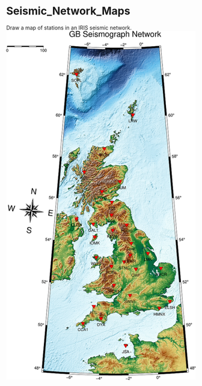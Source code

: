 # Seismic_Network_Maps
 Draw a map of stations in an IRIS seismic network.
![GB Thumbnail](https://github.com/kjdavidson/Seismic_Network_Maps/blob/master/GB_thumb.png)
